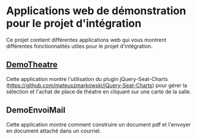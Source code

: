 ﻿# Applications web de démonstration pour le projet d'intégration
 
Ce projet contient différentes applications web qui vous montrent différentes fonctionnalités utiles pour le projet d'intégration.

## [DemoTheatre](DemoTheatre/README.md)

Cette application montre l'utilisation du plugin jQuery-Seat-Charts (https://github.com/mateuszmarkowski/jQuery-Seat-Charts) pour gérer la sélection et l'achat de place de théatre en cliquant sur une carte de la salle.

## DemoEnvoiMail

Cette application montre comment construire un document pdf et l'envoyer en document attaché dans un courriel.





